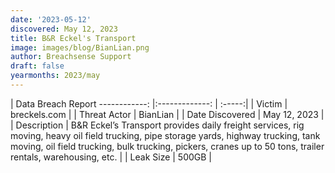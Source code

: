 ```yaml
---
date: '2023-05-12'
discovered: May 12, 2023
title: B&R Eckel's Transport
image: images/blog/BianLian.png
author: Breachsense Support
draft: false
yearmonths: 2023/may
---
```



| Data Breach Report
------------:     |:-------------:    | :-----:|
| Victim      | breckels.com      | 
| Threat Actor      | BianLian      | 
| Date Discovered      | May 12, 2023      | 
| Description      | B&R Eckel’s Transport provides daily freight services, rig moving, heavy oil field trucking, pipe storage yards, highway trucking, tank moving, oil field trucking, bulk trucking, pickers, cranes up to 50 tons, trailer rentals, warehousing, etc.      | 
| Leak Size      | 500GB      | 

